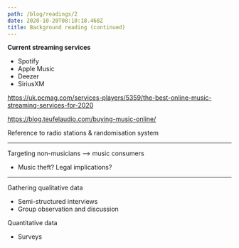 ```yaml
---
path: /blog/readings/2
date: 2020-10-20T08:10:18.468Z
title: Background reading (continued)
---
```

**Current streaming services**

- Spotify
- Apple Music
- Deezer
- SiriusXM

https://uk.pcmag.com/services-players/5359/the-best-online-music-streaming-services-for-2020

https://blog.teufelaudio.com/buying-music-online/

Reference to radio stations & randomisation system
___

Targeting non-musicians
--> music consumers

- Music theft? Legal implications?
___

Gathering qualitative data
- Semi-structured interviews
- Group observation and discussion

Quantitative data
- Surveys

